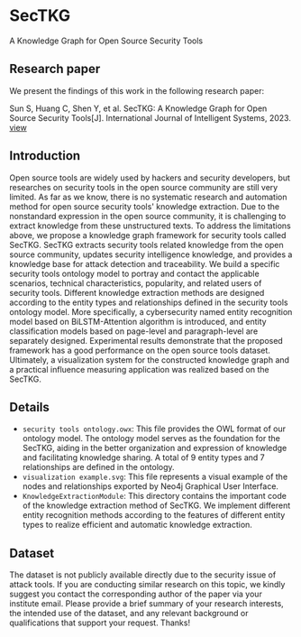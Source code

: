 # SecTKG
A Knowledge Graph for Open Source Security Tools

## Research paper
We present the findings of this work in the following research paper:

Sun S, Huang C, Shen Y, et al. SecTKG: A Knowledge Graph for Open Source Security Tools[J]. International Journal of Intelligent Systems, 2023. [view](https://downloads.hindawi.com/journals/ijis/2023/4464974.pdf)

## Introduction
Open source tools are widely used by hackers and security developers, but researches on security tools in the open source community are still very limited. As far as we know, there is no systematic research and automation method for open source security tools' knowledge extraction. Due to the nonstandard expression in the open source community, it is challenging to extract knowledge from these unstructured texts. To address the limitations above, we propose a knowledge graph framework for security tools called SecTKG. SecTKG extracts security tools related knowledge from the open source community, updates security intelligence knowledge, and provides a knowledge base for attack detection and traceability. We build a specific security tools ontology model to portray and contact the applicable scenarios, technical characteristics, popularity, and related users of security tools. Different knowledge extraction methods are designed according to the entity types and relationships defined in the security tools ontology model. More specifically, a cybersecurity named entity recognition model based on BiLSTM-Attention algorithm is introduced, and entity classification models based on page-level and paragraph-level are separately designed. Experimental results demonstrate that the proposed framework has a good performance on the open source tools dataset. Ultimately, a visualization system for the constructed knowledge graph and a practical influence measuring application was realized based on the SecTKG.

## Details
- `security tools ontology.owx`: This file provides the OWL format of our ontology model. The ontology model serves as the foundation for the SecTKG, aiding in the better organization and expression of knowledge and facilitating knowledge sharing. A total of 9 entity types and 7 relationships are defined in the ontology.
- `visualization example.svg`: This file represents a visual example of the nodes and relationships exported by Neo4j Graphical User Interface.
- `KnowledgeExtractionModule`: This directory contains the important code of the knowledge extraction method of SecTKG. We implement different entity recognition methods according to the features of different entity types to realize efficient and automatic knowledge extraction.

## Dataset
The dataset is not publicly available directly due to the security issue of attack tools. If you are conducting similar research on this topic, we kindly suggest you contact the corresponding author of the paper via your institute email. Please provide a brief summary of your research interests, the intended use of the dataset, and any relevant background or qualifications that support your request. Thanks!
